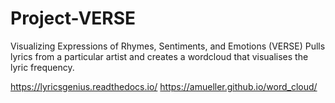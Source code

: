 # Project-VERSE
Visualizing Expressions of Rhymes, Sentiments, and Emotions (VERSE)
Pulls lyrics from a particular artist and creates a wordcloud that visualises the lyric frequency.

https://lyricsgenius.readthedocs.io/
https://amueller.github.io/word_cloud/
